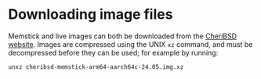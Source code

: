 # Downloading image files

Memstick and live images can both be downloaded from the [CheriBSD
website](https://www.cheribsd.org/).
Images are compressed using the UNIX `xz` command, and must be decompressed
before they can be used; for example by running:

```
unxz cheribsd-memstick-arm64-aarch64c-24.05.img.xz
````
